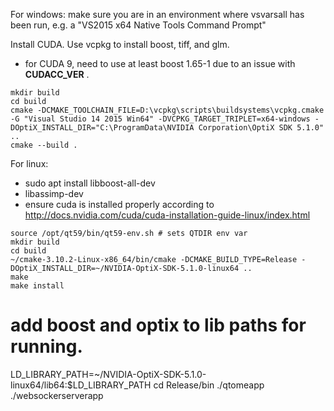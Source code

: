 For windows: make sure you are in an environment where vsvarsall has been run, e.g. a "VS2015 x64 Native Tools Command Prompt"

Install CUDA.
Use vcpkg to install boost, tiff, and glm.

* for CUDA 9, need to use at least boost 1.65-1 due to an issue with __CUDACC_VER__ .
```
mkdir build
cd build
cmake -DCMAKE_TOOLCHAIN_FILE=D:\vcpkg\scripts\buildsystems\vcpkg.cmake -G "Visual Studio 14 2015 Win64" -DVCPKG_TARGET_TRIPLET=x64-windows -DOptiX_INSTALL_DIR="C:\ProgramData\NVIDIA Corporation\OptiX SDK 5.1.0" ..
cmake --build .
```

For linux:

* sudo apt install libboost-all-dev
* libassimp-dev
* ensure cuda is installed properly according to http://docs.nvidia.com/cuda/cuda-installation-guide-linux/index.html
```
source /opt/qt59/bin/qt59-env.sh # sets QTDIR env var
mkdir build
cd build
~/cmake-3.10.2-Linux-x86_64/bin/cmake -DCMAKE_BUILD_TYPE=Release -DOptiX_INSTALL_DIR=~/NVIDIA-OptiX-SDK-5.1.0-linux64 ..
make
make install
```

# add boost and optix to lib paths for running.
LD_LIBRARY_PATH=~/NVIDIA-OptiX-SDK-5.1.0-linux64/lib64:$LD_LIBRARY_PATH
cd Release/bin
./qtomeapp 
./websockerserverapp


